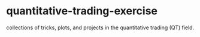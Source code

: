 # quantitative-trading-exercise
collections of tricks, plots, and projects in the quantitative trading (QT) field.
